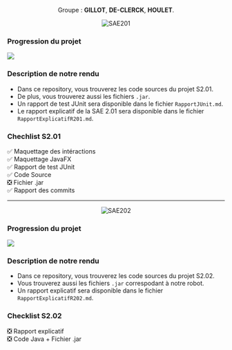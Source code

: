 <p align="center">Groupe : <b>GILLOT</b>, <b>DE-CLERCK</b>, <b>HOULET</b>.</p>

<p align="center"><img src="https://i.imgur.com/8l52IaK.png" alt="SAE201"></p>

### Progression du projet

![](https://geps.dev/progress/95)

### Description de notre rendu

- Dans ce repository, vous trouverez les code sources du projet S2.01.
- De plus, vous trouverez aussi les fichiers `.jar`.
- Un rapport de test JUnit sera disponible dans le fichier `RapportJUnit.md`.
- Le rapport explicatif de la SAE 2.01 sera disponible dans le fichier `RapportExplicatifR201.md`.

### Chechlist S2.01

✅ Maquettage des intéractions <br>
✅ Maquettage JavaFX <br>
✅ Rapport de test JUnit <br>
✅ Code Source <br>
❎ Fichier .jar <br>
✅ Rapport des commits <br>

<hr>
<p align="center"><img src="https://i.imgur.com/AZlvJud.png" alt="SAE202"></p>

### Progression du projet

![](https://geps.dev/progress/25)

### Description de notre rendu

- Dans ce repository, vous trouverez les code sources du projet S2.02.
- Vous trouverez aussi les fichiers `.jar` correspodant à notre robot.
- Un rapport explicatif sera disponible dans le fichier `RapportExplicatifR202.md`.

### Checklist S2.02

❎ Rapport explicatif <br>
❎ Code Java + Fichier .jar
